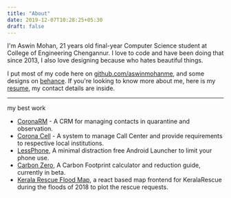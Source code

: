 ```yaml
---
title: "About"
date: 2019-12-07T10:28:25+05:30
draft: false
---
```


I'm Aswin Mohan, 21 years old final-year Computer Science student at College of Engineering Chengannur. I love to code and have been doing that since 2013, I also love designing because who hates beautiful things.

I put most of my code here on [github.com/aswinmohanme](https://github.com/aswinmohanme), and some designs on [behance](https://behance.net/aswinmmohanme).
If you're looking to know more about me, here is my [resume](https://drive.google.com/open?id=1Q4k0yis-Jx-i8KCF7d6iAtJZoaG2RTw-), my contact details are inside.

---

my best work

- [CoronaRM](https://github.com/coronasafe/coronaRM) - A CRM for managing contacts in quarantine and observation.
- [Corona Cell](https://github.com/coronasafe/coronacell) - A system to manage Call Center and provide requirements to respective local institutions.
- [LessPhone](https://lessphone.app), A minimal distraction free Android Launcher to limit your phone use.
- [Carbon Zero](https://carbonzero.today), A Carbon Footprint calculator and reduction guide, currently in beta.
- [Kerala Rescue Flood Map](https://github.com/aswinmohanme/kerala-flood-map), a react based map frontend for KeralaRescue during the floods of 2018 to plot the rescue requests.

